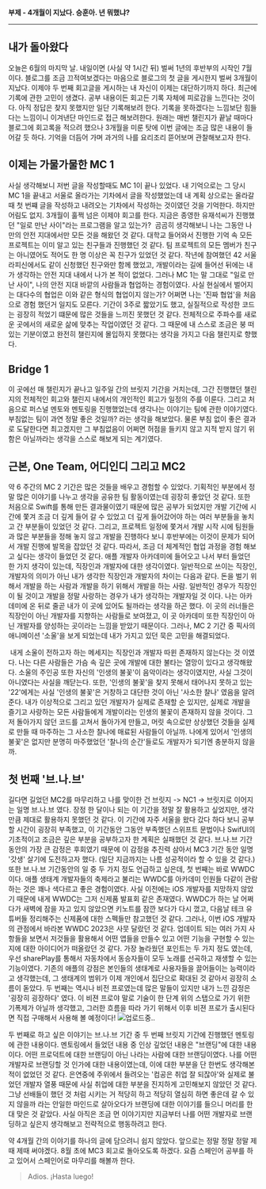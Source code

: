 <p><strong>부제 - 4개월이 지났다. 승훈아. 년 뭐했냐?</strong></p>
<hr />
<h2 id="내가-돌아왔다">내가 돌아왔다</h2>
<p>오늘은 6월의 마지막 날. 내일이면 (사실 약 1시간 뒤) 벌써 1년의 후반부의 시작인 7월이다. 블로그를 조금 끄적여보겠다는 마음으로 블로그의 첫 글을 게시한지 벌써 3개월이 지났다. 이제야 두 번째 회고글을 게시하는 내 자신이 이제는 대단하기까지 하다. 최근에 기록에 관한 고민이 생겼다. 공부 내용이든 회고든 기록 자체에 피로감을 느낀다는 것이다. 아직 정답은 찾지 못했지만 일단 기록해보려 한다. 기록을 못하겠다는 느낌보단 힘들다는 느낌이니 이겨낸단 마인드로 접근 해보려한다. 원래는 매번 챌린지가 끝날 때마다 블로그에 회고록을 적으려 했으나 3개월을 미룬 탓에 이번 글에는 조금 많은 내용이 들어갈 듯 하다. 기억을 더듬어 가며 과거의 나를 요리조리 뜯어보며 관찰해보고자 한다.</p>
<h2 id="이제는-가물가물한-mc-1">이제는 가물가물한 MC 1</h2>
<p>사실 생각해보니 저번 글을 작성할때도 MC 1이 끝나 있었다. 내 기억으로는 그 당시 MC 1을 끝내고 서울로 올라가는 기차에서 글을 작성했었는데 내 계획 상으로는 올라갈 때 첫 번쨰 글을 작성하고 내려오는 기차에서 작성하는 것이였던 것을 기억한다. 하지만 어림도 없지. 3개월이 훌쩍 넘은 이제야 회고를 한다. 
지금은 종영한 유재석씨가 진행했던 &quot;일로 만난 사이&quot;라는 프로그램을 알고 있는가?
<img alt="" src="https://velog.velcdn.com/images/eratchacha/post/b61bcdde-8595-493d-b4e4-4c38dea393cf/image.png" />
곰곰히 생각해보니 나는 그동안 나만의 안전 지대에서만 모든 것을 해왔던 것 같다. 대학교 들어와서 진행한 기억 속 모든 프로젝트는 이미 알고 있는 친구들과 진행했던 것 같다. 팀 프로젝트의 모든 멤버가 친구는 아니였어도 적어도 한 명 이상은 꼭 친구가 있었던 것 같다. 작년에 참여했던 42 서울 라피신에서도 같이 신청했던 친구와만 함께 했었고, 개발이라는 길에 들어선 뒤에는 내가 생각하는 안전 지대 내에서 나가 본 적이 없었다. 그러나 MC 1는 말 그대로 &quot;일로 만난 사이&quot;, 나의 안전 지대 바깥의 사람들과 협업하는 경험이였다. 사실 현실에서 벌어지는 대다수의 협업은 이와 같은 형식의 협업이지 않는가? 어쩌면 나는 '진짜 협업'을 처음으로 경험 했던거 일지도 모른다. 기간이 3주로 짧았기도 했고, 실질적으로 작성한 코드는 굉장히 적었기 떄문에 많은 것들을 느끼진 못했던 것 같다. 전체적으로 주파수를 새로운 곳에서의 새로운 삶에 맞추는 작업이였던 것 같다. 그 때문에 내 스스로 조금은 붕 떠있는 기분이였고 완전히 챌린지에 몰입하지 못했다는 생각을 가지고 다음 챌린지로 향했다.</p>
<h2 id="bridge-1">Bridge 1</h2>
<p>이 곳에선 매 챌린지가 끝나고 일주일 간의 브릿지 기간을 거치는데, 그간 진행했던 챌린지의 전체적인 회고와 챌린지 내에서의 개인적인 회고가 일정의 주를 이룬다. 그리고 처음으로 퍼스널 멘토와 멘토링을 진행했었는데 생각나는 이야기는 팀에 관한 이야기였다. 부침없는 팀이 과연 정말 좋은 것일까? 라는 생각을 해보았다. 물론 부침 없이 좋은 결과로 도달한다면 최고겠지만 그 부침없음이 어쩌면 허점을 들키지 않고 지적 받지 않기 위함은 아닐까라는 생각을 스스로 해보게 되는 계기였다.</p>
<h2 id="근본-one-team-어디인디-그리고-mc2">근본, One Team, 어디인디 그리고 MC2</h2>
<p>약 6 주간의 MC 2 기간은 많은 것들을 배우고 경험할 수 있었다. 기획적인 부분에서 정말 많은 이야기를 나누고 생각을 공유한 팀 활동이였는데 굉장히 좋았던 것 같다. 또한 처음으로 Swift를 통해 만든 결과물이였기 때문에 많은 공부가 되었지만 개발 기간에 시간에 쫓겨 조금 더 깊게 들어 갈 수 있었고 더 깊게 들어갔어야 하는 여러 부분들을 놓치고 간 부분들이 있었던 것 같다. 그리고, 프로젝트 일정에 쫓겨서 개발 시작 시에 팀원들과 많은 부분들을 정해 놓지 않고 개발을 진행하다 보니 후반부에는 이것이 문제가 되어서 개발 진행에 발목을 잡았던 것 같다. 따라서, 조금 더 체계적인 협업 과정을 경험 해보고 싶다는 생각이 들었던 것 같다. 애플 개발자 아카데미에 들어오고 나서 부터 들었던 한 가지 생각이 있는데, 직장인과 개발자에 대한 생각이였다. 일반적으로 쓰이는 직장인, 개발자의 의미가 아닌 내가 생각한 직장인과 개발자의 차이는 다음과 같다. 돈을 벌기 위해서 개발을 하는 사람과 개발을 하기 위해서 개발을 하는 사람. 일반적인 경우가 직장인이 될 것이고 개발을 정말 사랑하는 경우가 내가 생각하는 개발자일 것 이다. 나는 아카데미에 온 뒤로 줄곧 내가 이 곳에 있어도 될까라는 생각을 하곤 했다. 이 곳의 러너들은 직장인이 아닌 개발자를 지향하는 사람들로 보여졌고, 이 곳 아카데미 또한 직장인이 아닌 개발자를 양성하는 곳이라는 느낌을 받았기 때문이다. 그러나, MC 2 기간 중 픽사의 애니메이션 '소울'을 보게 되었는데 내가 가지고 있던 묵은 고민을 해결되었다. </p>
<p><img alt="" src="https://velog.velcdn.com/images/eratchacha/post/e0da46a9-8fc8-4437-a117-556ad98e706d/image.png" />
내게 소울이 전하고자 하는 메세지는 직장인과 개발자 따윈 존재하지 않는다는 것 이였다. 나는 다른 사람들은 가슴 속 깊은 곳에 개발에 대한 불타는 열망이 있다고 생각해왔다. 소울의 주인공 또한 자신의 '인생의 불꽃'이 음악이라는 생각이였지만, 사실 그것이 아니였다는 사실을 깨닫는다. 또한, '인생의 불꽃'을 찾지 못해서 태어나지 못하고 있는 '22'에게는 사실 '인생의 불꽃'은 거창하고 대단한 것이 아닌 '사소한 찰나' 였음을 알려준다. 내가 이상적으로 그리고 있던 개발자가 실제로 존재할 순 있지만, 실제로 개발을 즐기고 사랑하는 모든 사람들에게 개발이라는 인생의 불꽃이 존재하지 않을 것이다. 그저 돌아가지 않던 코드를 고쳐서 돌아가게 만들고, 머릿 속으로만 상상했던 것들을 실제로 만들 때 마주하는 그 사소한 찰나에 매료된 사람들이 아닐까. 나에게 있어서 '인생의 불꽃'은 없지만 분명히 마주했었던 '찰나의 순간'들로도 개발자가 되기엔 충분하지 않을까.</p>
<h2 id="첫-번째-브나브">첫 번째 '브.나.브'</h2>
<p>길다면 길었던 MC2를 마무리하고 나를 맞이한 건 브릿지 -&gt; NC1 -&gt; 브릿지로 이어지는 일명 브.나.브 였다. 장정 한 달이나 되는 이 기간을 정말 잘 활용하고 싶었지만, 생각만큼 제대로 활용하지 못했던 것 같다. 이 기간에 자주 서울을 왔다 갔다 하다 보니 공부할 시간이 굉장히 부족했고, 이 기간동안 그동안 부족했던 스위프트 문법이나 SwifUI의 기초적이고 조금은 깊은 부분을 공부하고자 한 계획은 실패했던 것 같다. 브.나.브 기간 동안의 가장 큰 감정은 후회였기 때문에 이 감정을 추진력 삼아서 MC3 기간 동안 일명 '갓생' 살기에 도전하고자 했다. (일단 지금까지는 나름 성공적이라 할 수 있을 것 같다.)
또한 브.나.브 기간동안의 일 중 두 가지 정도 언급하고 싶은데, 첫 번째는 바로 WWDC이다.
애플 생태계 개발자들의 축제라고 불리는 WWDC를 아카데미 인원들 다같이 관람하는 것은 꽤나 색다르고 좋은 경험이였다. 사실 이전에는 iOS 개발자를 지망하지 않았기 때문에 내게 WWDC는 그저 신제품 발표회 같은 존재였다. WWDC가 하는 날 어쩌다가 새벽에 잠을 자고 있지 않았으면 키노트를 잠깐 보다가 다시 껐고, 다음날 테크 유튜버들 정리해주는 신제품에 대한 스펙들만 참고했던 것 같다. 그러나, 이번 iOS 개발자의 관점에서 바라본 WWDC 2023은 사뭇 달랐던 것 같다. 업데이트 되는 여러 가지 사항들을 보면서 저것들을 활용해서 어떤 앱들을 만들수 있고 어떤 기능을 구현할 수 있는지에 대한 아이디어가 떠올랐던 것 같다. 가장 놀라웠던 포인트는 두 가지 정도 였는데, 우선 sharePlay를 통해서 자동차에서 동승자들이 모두 노래를 선곡하고 재생할 수 있는 기능이였다. 기존의 애플의 강점은 본인들의 생태계로 사용자들을 끌어들이는 능력이라고 생각했는데, 그 생태계의 범위가 이제 개인에서 집단으로 확대된 것 같아서 굉장히 소름이 돋았다. 두 번째는 역시나 비전 프로였는데 많은 말들이 있지만 내가 느낀 감정은 '굉장히 굉장하다' 였다. 이 비젼 프로야 말로 기술이 한 단계 위의 스탭으로 가기 위한 기폭제가 아닐까 생각했고, 그러한 흐름을 따라 가기 위해서 이후 비젼 프로가 출시된다면 직접 구매해서 사용해 볼 예정이다!
<img alt="업로드중.." src="blob:https://velog.io/24cc35e9-26d0-45eb-a77d-6d29a1475fca" /></p>
<p>두 번째로 하고 싶은 이야기는 브.나.브 기간 중 두 번째 브릿지 기간에 진행했던 멘토링에 관한 내용이다. 멘토링에서 들었던 내용 중 인상 깊었던 내용은 &quot;브랜딩&quot;에 대한 내용이다. 어떤 프로덕트에 대한 브랜딩이 아닌 나라는 사람에 대한 브랜딩이였다. 나를 어떤 개발자로 브랜딩할 것 인가에 대한 내용이였는데, 이에 대한 부분을 단 한번도 생각해본 적이 없었던 것 같다. 은연중에 주위에서 들려오는 '컴공은 취업 잘 되잖아'와 실제로 불었던 개발자 열풍 때문에 사실 취업에 대한 부분을 진지하게 고민해보지 않았던 것 같다. 그냥 선배들이 했던 것 처럼 시키는 거 적당히 하고 적당히 열심히 하면 좋은데 갈 수 있지 않을까 라는 안일한 마인드로 살아오다가 브랜딩에 대한 이야기를 들으니 머리를 한 대 맞은 것 같았다. 사실 아직은 조금 먼 이야기지만 지금부터 나를 어떤 개발자로 브랜딩하고 싶은지 생각해보고 전략적으로 행동하려고 한다.</p>
<p>약 4개월 간의 이야기를 하나의 글에 담으려니 쉽지 않았다. 앞으로는 정말 정말 정말 제때 제때 써야겠다. 8월 초에 MC3 회고로 돌아오도록 하겠다. 요즘 스페인어 공부를 하고 있어서 스페인어로 마무리를 해볼까 한다. </p>
<blockquote>
<p>Adios. ¡Hasta luego!</p>
</blockquote>